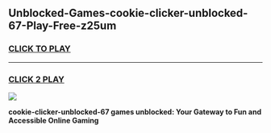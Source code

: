 
## Unblocked-Games-cookie-clicker-unblocked-67-Play-Free-z25um
<h3>
<a href="https://premium76.site?title=cookie-clicker-unblocked-67&ref=23A">CLICK TO PLAY</a></h3>
<hr>

<h3>
<a href="https://premium76.site?title=cookie-clicker-unblocked-67&ref=23A">CLICK 2 PLAY</a>
  
</h3>

<a href="https://premium76.site?title=cookie-clicker-unblocked-67&ref=23A"><img src="https://clearcache.store/games.png"></a>


**cookie-clicker-unblocked-67 games unblocked: Your Gateway to Fun and Accessible Online Gaming**
